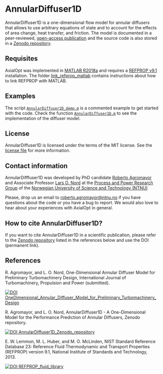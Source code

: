 # AnnularDiffuser1D
AnnularDiffuser1D is a one-dimensional flow model for annular diffusers that allows to use arbitrary equations of state and to account for the effects of area change, heat transfer, and friction. The model is documented in a peer-reviewed, [open-access publication](https://www.google.com) and the source code is also stored in a [Zenodo repository](https://doi.org/10.5281/zenodo.1409711).


## Requisites
AxialOpt was implemented in [MATLAB R2018a](https://nl.mathworks.com/) and requires a [REFPROP v9.1](https://dx.doi.org/10.18434/T4JS3C) installation. The folder [link_refprop_matlab](link_refprop_matlab) contains instructions about how to link REFPROP with MATLAB.


## Examples
The script [`AnnularDiffuser1D_demo.m`](AnnularDiffuser1D_examples/AnnularDiffuser1D_demo.m) is a commented example to get started with the code. Check the function [`AnnularDiffuser1D.m`](AnnularDiffuser1D_source_code/AnnularDiffuser1D.m) to see the implementation of the diffuser model.


## License
AnnularDiffuser1D is licensed under the terms of the MIT license. See the [license file](LICENSE.md) for more information.


## Contact information
AnnularDifffuser1D was developed by PhD candidate [Roberto Agromayor](https://www.ntnu.edu/employees/roberto.agromayor) and Associate Professor [Lars O. Nord](https://www.ntnu.edu/employees/lars.nord) at the [Process and Power Research Group](https://www.ntnu.edu/ept/process-power#/view/about) of the [Norwegian University of Science and Technology (NTNU)](https://www.ntnu.no/)

Please, drop us an email to [roberto.agromayor@ntnu.no](mailto:roberto.agromayor@ntnu.no) if you have questions about the code or you have a bug to report. We would also love to hear about your experiences with AxialOpt in general.

## How to cite AnnularDiffuser1D?
If you want to cite AnnularDiffuser1D in a scientific publication, please refer to the [Zenodo repository](https://doi.org/10.5281/zenodo.1409711) listed in the references below and use the DOI (permanent link).


## References
R. Agromayor, and L. O. Nord, One-Dimensional Annular Diffuser Model for Preliminary Turbomachinery Design, International Journal of Turbomachinery, Propulsion and Power (submitted).

[![DOI OneDimensional_Annular_Diffuser_Model_for_Preliminary_Turbomachinery_Design](https://img.shields.io/badge/DOI-OneDimensional_Annular_Diffuser_Model_for_Preliminary_Turbomachinery_Design-blue.svg)](https://www.google.com/)


R. Agromayor, and L. O. Nord, AnnularDiffuser1D - A One-Dimensional Model for the Performance Prediction of Annular Diffusers, Zenodo repository.

[![DOI AnnularDiffuser1D_Zenodo_repository](https://img.shields.io/badge/DOI-AnnularDiffuser1D_Zenodo_repository-blue.svg)](https://doi.org/10.5281/zenodo.1409711)



E. W. Lemmon, M. L. Huber, and M. O. McLinden, NIST Standard Reference Database 23: Reference Fluid Thermodynamic and Transport Properties (REFPROP) version 9.1, National Institute of Standards and Technology, 2013.

[![DOI REFPROP_fluid_library](https://img.shields.io/badge/DOI-REFPROP_fluid_library-blue.svg)](https://dx.doi.org/10.18434/T4JS3C)




